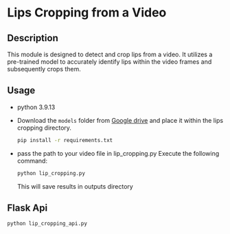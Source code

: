 # Lips Cropping from a Video

## Description
This module is designed to detect and crop lips from a video. It utilizes a pre-trained model to accurately identify lips within the video frames and subsequently crops them.

## Usage
- python 3.9.13
- Download the `models` folder from [Google drive](https://drive.google.com/drive/folders/1kKSyMd8m5f-gG5CgEUfmS0XpNjnWAb-u?usp=sharing) and place it within the lips cropping directory.
  ```bash
  pip install -r requirements.txt
  ```
- pass the path to your video file in lip_cropping.py Execute the following command:
   
   ```bash
   python lip_cropping.py
    ```
   This will save results in outputs directory
## Flask Api
```bash
python lip_cropping_api.py
```
